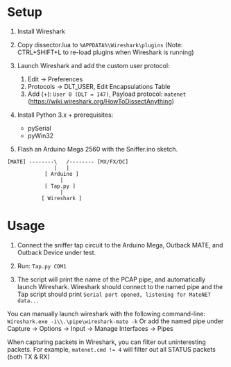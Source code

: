 # Setup #

1. Install Wireshark

2. Copy dissector.lua to `%APPDATA%\Wireshark\plugins`
   (Note: CTRL+SHIFT+L to re-load plugins when Wireshark is running)

3. Launch Wireshark and add the custom user protocol:
    1. Edit -> Preferences
    2. Protocols -> DLT_USER, Edit Encapsulations Table
    3. Add (+): `User 0 (DLT = 147)`, Payload protocol: `matenet`
    (https://wiki.wireshark.org/HowToDissectAnything)

4. Install Python 3.x + prerequisites:
   - pySerial
   - pyWin32

5. Flash an Arduino Mega 2560 with the Sniffer.ino sketch.

```
[MATE] --------\   /-------- [MX/FX/DC]
               |   |
            [ Arduino ]
                 |       
            [ Tap.py ]
                 |
           [ Wireshark ]
```

# Usage #

1. Connect the sniffer tap circuit to the Arduino Mega, Outback MATE, and Outback Device under test.

2. Run:
   `Tap.py COM1`

3. The script will print the name of the PCAP pipe, and automatically launch Wireshark.
   Wireshark should connect to the named pipe and the Tap script should print
   `Serial port opened, listening for MateNET data...`

You can manually launch wireshark with the following command-line:
`Wireshark.exe -i\\.\pipe\wireshark-mate -k`
Or add the named pipe under Capture -> Options -> Input -> Manage Interfaces -> Pipes

When capturing packets in Wireshark, you can filter out uninteresting packets.
For example, `matenet.cmd != 4` will filter out all STATUS packets (both TX & RX)

